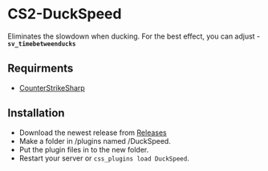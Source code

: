 # CS2-DuckSpeed
Eliminates the slowdown when ducking. For the best effect, you can adjust - **`sv_timebetweenducks`**

## Requirments
- [CounterStrikeSharp](https://github.com/roflmuffin/CounterStrikeSharp/)

## Installation
- Download the newest release from [Releases](https://github.com/qstage/CS2-DuckSpeed/releases)
- Make a folder in /plugins named /DuckSpeed.
- Put the plugin files in to the new folder.
- Restart your server or `css_plugins load DuckSpeed`.
